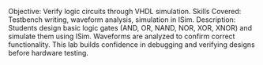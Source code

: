 Objective: Verify logic circuits through VHDL simulation.
Skills Covered: Testbench writing, waveform analysis, simulation in ISim.
Description: Students design basic logic gates (AND, OR, NAND, NOR, XOR, XNOR) and simulate them using ISim. Waveforms are analyzed to confirm correct functionality. This lab builds confidence in debugging and 
verifying designs before hardware testing.
